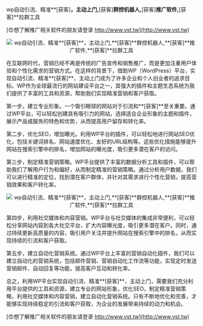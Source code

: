 wp自动引流、精准**[获客]**，主动上门,**[获客]**群控机器人,**[获客]**推广软件,**[获客]**拉群工具

[😍想了解推广相关软件的朋友请登录 http://www.vst.tw](http://www.vst.tw)

 <center><img src="https://vst.tw/MP4/tuiguang/png/7.png" alt="wp自动引流、精准**[获客]**，主动上门,**[获客]**群控机器人,**[获客]**推广软件,**[获客]**拉群工具"></center>

在互联网时代，营销已经不再是传统的广告宣传和销售推广，而是更加注重用户体验和个性化需求的营销方式。在这样的背景下，借助WP（WordPress）平台，实现自动引流、精准**[获客]**，主动上门成为了许多企业和个人创业者的追求目标。WP作为全球最流行的网站建设平台之一，其强大的插件和主题生态系统为我们提供了丰富的工具和资源，帮助我们实现精准营销和客户获取。

第一步，建立专业形象。一个吸引眼球的网站对于引流和**[获客]**至关重要。通过WP平台，可以轻松创建具有吸引力的网站，选择适合企业形象的主题和插件，展示产品或服务的特色和优势，从而提高用户留存和转化率。

第二步，优化SEO，增加曝光。利用WP平台的插件，可以轻松地进行网站SEO优化，包括关键词排名、网站速度优化、友好的URL结构等。这些优化措施能够提升网站在搜索引擎中的排名，增加网站的曝光度，吸引更多潜在客户的访问。

第三步，制定精准营销策略。WP平台提供了丰富的数据分析工具和插件，可以帮助我们了解用户行为和偏好，从而制定精准的营销策略。通过分析用户数据，我们可以进行精准的定位，找到潜在客户群体，并针对其需求进行个性化营销，提高营销效果和客户转化率。

 <center><img src="https://vst.tw/MP4/tuiguang/png/1.png" alt="wp自动引流、精准**[获客]**，主动上门,**[获客]**群控机器人,**[获客]**推广软件,**[获客]**拉群工具"></center>

第四步，利用社交媒体和内容营销。WP平台与社交媒体的集成非常便利，可以轻松分享网站内容到各大社交平台，扩大内容曝光度，吸引更多潜在客户。同时，通过持续更新高质量的内容，吸引用户关注并提升网站在搜索引擎中的排名，从而实现持续的引流和客户获取。

第五步，建立自动化营销系统。通过WP平台上丰富的营销自动化插件，我们可以建立自动化的营销系统，包括邮件营销、营销自动化工作流等功能，实现定时发送营销邮件、自动回复等功能，提高客户互动和转化率。

总之，利用WP平台实现自动引流、精准**[获客]**，主动上门，需要我们充分利用平台提供的工具和资源，建立专业的网站形象，优化SEO，制定精准营销策略，利用社交媒体和内容营销，建立自动化营销系统。只有不断地优化和完善，才能够实现持续稳定的引流和客户获取，为企业的发展带来持续的动力和机会。

[😍想了解推广相关软件的朋友请登录 http://www.vst.tw](http://www.vst.tw)




